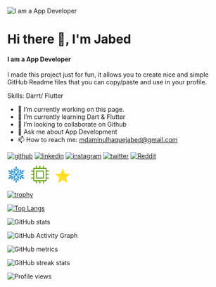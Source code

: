 ![I am a App Developer](https://cutewallpaper.org/21/technology-linkedin-background/TechnologyKeyboard-LinkedIn-Background-ID-37421-Cover-.jpg)

# Hi there 👋, I'm Jabed
#### I am a App Developer


I made this project just for fun, it allows you to create nice and simple GitHub Readme files that you can copy/paste and use in your profile.

Skills: Darrt/ Flutter

- 🔭 I’m currently working on this page. 
- 🌱 I’m currently learning Dart & Flutter 
- 👯 I’m looking to collaborate on Github 
- 💬 Ask me about App Development 
- 📫 How to reach me: mdaminulhaquejabed@gmail.com 


[<img src='https://cdn.jsdelivr.net/npm/simple-icons@3.0.1/icons/github.svg' alt='github' height='40'>](https://github.com/Jabed003)  [<img src='https://cdn.jsdelivr.net/npm/simple-icons@3.0.1/icons/linkedin.svg' alt='linkedin' height='40'>](https://www.linkedin.com/in/md-aminul-haque-jabed-240906203/)  [<img src='https://cdn.jsdelivr.net/npm/simple-icons@3.0.1/icons/instagram.svg' alt='instagram' height='40'>](https://www.instagram.com/aminuljabed//)  [<img src='https://cdn.jsdelivr.net/npm/simple-icons@3.0.1/icons/twitter.svg' alt='twitter' height='40'>](https://twitter.com/AminulJabed)  [<img src='https://cdn.jsdelivr.net/npm/simple-icons@3.0.1/icons/reddit.svg' alt='Reddit' height='40'>](https://www.reddit.com/user/AminulJabed)  

<a href='https://archiveprogram.github.com/'><img src='https://raw.githubusercontent.com/acervenky/animated-github-badges/master/assets/acbadge.gif' width='40' height='40'></a> <a href='https://docs.github.com/en/developers'><img src='https://raw.githubusercontent.com/acervenky/animated-github-badges/master/assets/devbadge.gif' width='40' height='40'></a> <a href='https://stars.github.com/'><img src='https://raw.githubusercontent.com/acervenky/animated-github-badges/master/assets/starbadge.gif' width='35' height='35'></a> 

[![trophy](https://github-profile-trophy.vercel.app/?username=Jabed003)](https://github.com/ryo-ma/github-profile-trophy)

[![Top Langs](https://github-readme-stats.vercel.app/api/top-langs/?username=Jabed003)](https://github.com/anuraghazra/github-readme-stats)

![GitHub stats](https://github-readme-stats.vercel.app/api?username=Jabed003&show_icons=true)  

![GitHub Activity Graph](https://activity-graph.herokuapp.com/graph?username=Jabed003)  

![GitHub metrics](https://metrics.lecoq.io/Jabed003)  

![GitHub streak stats](https://github-readme-streak-stats.herokuapp.com/?user=Jabed003)  

![Profile views](https://gpvc.arturio.dev/Jabed003)  
